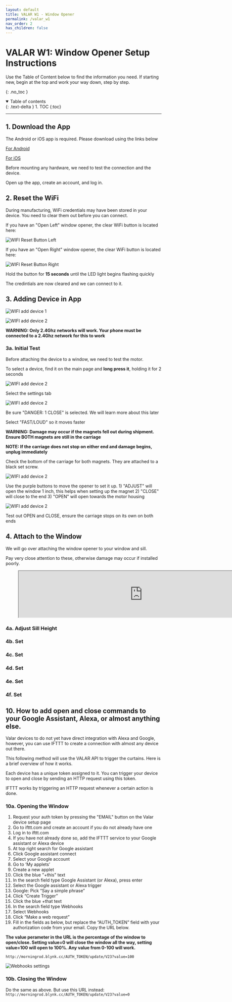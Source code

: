 ```yaml
---
layout: default
title: VALAR W1 - Window Opener
permalink: /valar_w1
nav_order: 2
has_children: false
---
```


# VALAR W1: Window Opener Setup Instructions

Use the Table of Content below to find the information you need. If starting new, begin at the top and work your way down, step by step.

{: .no_toc }

<details open markdown="block">
  <summary>
    Table of contents
  </summary>
  {: .text-delta }
1. TOC
{:toc}
</details>

---

## 1. Download the App

The Android or iOS app is required. Please download using the links below

[For Android](https://play.google.com/store/apps/details?id=cc.blynk.appexport.morning_rod)

[For iOS](https://apps.apple.com/al/app/morningrod/id1455653248)

Before mounting any hardware, we need to test the connection and the device.

Open up the app, create an account, and log in.

## 2. Reset the WiFi

During manufacturing, WiFi credentials may have been stored in your device. You need to clear them out before you can connect.

If you have an "Open Left" window opener, the clear WiFi button is located here:

![WIFI Reset Button Left](https://cdn.shopify.com/s/files/1/0048/6244/3590/files/Window_Opener_WiFi_Reset.jpg?v=1610127152)

If you have an "Open Right" window opener, the clear WiFi button is located here:

![WIFI Reset Button Right](https://cdn.shopify.com/s/files/1/0048/6244/3590/files/Window_Opener_WiFi_Reset_Right.jpg?v=1610127412)

Hold the button for **15 seconds** until the LED light begins flashing quickly 

The credintials are now cleared and we can connect to it.

## 3. Adding Device in App

![WIFI add device 1](https://cdn.shopify.com/s/files/1/0048/6244/3590/files/small_Screenshot1.jpg?v=1610130491)

![WIFI add device 2](https://cdn.shopify.com/s/files/1/0048/6244/3590/files/Add_New_Device.jpg?v=1610131320)

**WARNING: Only 2.4Ghz networks will work. Your phone must be connected to a 2.4Ghz network for this to work**

### 3a. Initial Test

Before attaching the device to a window, we need to test the motor. 

To select a device, find it on the main page and **long press it**, holding it for 2 seconds

![WIFI add device 2](https://cdn.shopify.com/s/files/1/0048/6244/3590/files/Settings_Window_3.jpg?v=1610131256)

Select the settings tab

![WIFI add device 2](https://cdn.shopify.com/s/files/1/0048/6244/3590/files/Settings_Window_2.jpg?v=1610131256)


Be sure "DANGER: 1 CLOSE" is selected. We will learn more about this later

Select "FAST/LOUD" so it moves faster

**WARNING: Damage may occur if the magnets fell out during shipment. Ensure BOTH magnets are still in the carriage**

**NOTE: If the carriage does not stop on either end and damage begins, unplug immediately**


Check the bottom of the carriage for both magnets. They are attached to a black set screw. 

![WIFI add device 2](https://cdn.shopify.com/s/files/1/0048/6244/3590/files/1_2.jpg?v=1610135325)


Use the purple buttons to move the opener to set it up.
    1) "ADJUST" will open the window 1 inch, this helps when setting up the magnet
    2) "CLOSE" will close to the end
    3) "OPEN" will open towards the motor housing

![WIFI add device 2](https://cdn.shopify.com/s/files/1/0048/6244/3590/files/Settings_Window1.jpg?v=1610131256)

Test out OPEN and CLOSE, ensure the carriage stops on its own on both ends

## 4. Attach to the Window

We will go over attaching the window opener to your window and sill.

Pay very close attention to these, otherwise damage may occur if installed poorly.

<!-- blank line -->
<figure class="video_container">
<iframe src="https://drive.google.com/file/d/1-1iaJNHpKYRnrCVxs312azscdo9dG1Jn/preview" width="800" frameborder="2" allowfullscreen="true"></iframe>
</figure>
<!-- blank line -->

### 4a. Adjust Sill Height

### 4b. Set 

### 4c. Set 

### 4d. Set 

### 4e. Set 

### 4f. Set 






## 10. How to add open and close commands to your Google Assistant, Alexa, or almost anything else.

Valar devices to do not yet have direct integration with Alexa and Google, however, you can use IFTTT to create a connection with almost any device out there.

This following method will use the VALAR API to trigger the curtains. Here is a brief overview of how it works.

Each device has a unique token assigned to it. You can trigger your device to open and close by sending an HTTP request using this token. 

IFTTT works by triggering an HTTP request whenever a certain action is done.

### 10a. Opening the Window

1) Request your auth token by pressing the "EMAIL" button on the Valar device setup page  
2) Go to ifttt.com and create an account if you do not already have one  
3) Log in to ifttt.com  
4) If you have not already done so, add the IFTTT service to your Google assistant or Alexa device  
5) At top right search for Google assistant  
6) Click Google assistant connect  
7) Select your Google account  
8) Go to ‘My applets’  
9) Create a new applet  
10) Click the blue "+this" text  
11) In the search field type Google Assistant (or Alexa), press enter  
12) Select the Google assistant or Alexa trigger  
13) Google: Pick “Say a simple phrase”  
14) Click “Create Trigger”  
15) Click the blue +that  text  
16) In the search field type Webhooks  
17) Select Webhooks  
18) Click “Make a web request”  
19) Fill in the fields as below, but replace the “AUTH_TOKEN” field with your authorization code from your email. Copy the URL below.  

**The value perameter in the URL is the percentage of the window to open/close. Setting value=0 will close the window all the way, setting value=100 will open to 100%. Any value from 0-100 will work.**

```http://morningrod.blynk.cc/AUTH_TOKEN/update/V23?value=100```



![Webhooks settings](\images\IFTTT_fill_in.JPG "IFTTT Settings" )


### 10b. Closing the Window


Do the same as above. But use this URL instead:
```http://morningrod.blynk.cc/AUTH_TOKEN/update/V23?value=0```

